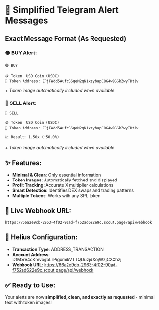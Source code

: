 # 📱 Simplified Telegram Alert Messages

## Exact Message Format (As Requested)

### 🟢 BUY Alert:
```
🟢 BUY

🪙 Token: USD Coin (USDC)
🔗 Token Address: EPjFWdd5AufqSSqeM2qN1xzybapC8G4wEGGkZwyTDt1v
```
*+ Token image automatically included when available*

### 🔴 SELL Alert:
```
🔴 SELL

🪙 Token: USD Coin (USDC)
🔗 Token Address: EPjFWdd5AufqSSqeM2qN1xzybapC8G4wEGGkZwyTDt1v

📈 Result: 1.50x (+50.0%)
```
*+ Token image automatically included when available*

## ✨ Features:
- **Minimal & Clean**: Only essential information
- **Token Images**: Automatically fetched and displayed
- **Profit Tracking**: Accurate X multiplier calculations
- **Smart Detection**: Identifies DEX swaps and trading patterns
- **Multiple Tokens**: Works with any SPL token

## 🚀 Live Webhook URL:
```
https://66a2e9cb-2963-4f02-90ad-f752ad622e9c.scout.page/api/webhook
```

## 🔧 Helius Configuration:
- **Transaction Type**: ADDRESS_TRANSACTION
- **Account Address**: DfMxre4cKmvogbLrPigxmibVTTQDuzjdXojWzjCXXhzj
- **Webhook URL**: https://66a2e9cb-2963-4f02-90ad-f752ad622e9c.scout.page/api/webhook

## ✅ Ready to Use:
Your alerts are now **simplified, clean, and exactly as requested** - minimal text with token images!